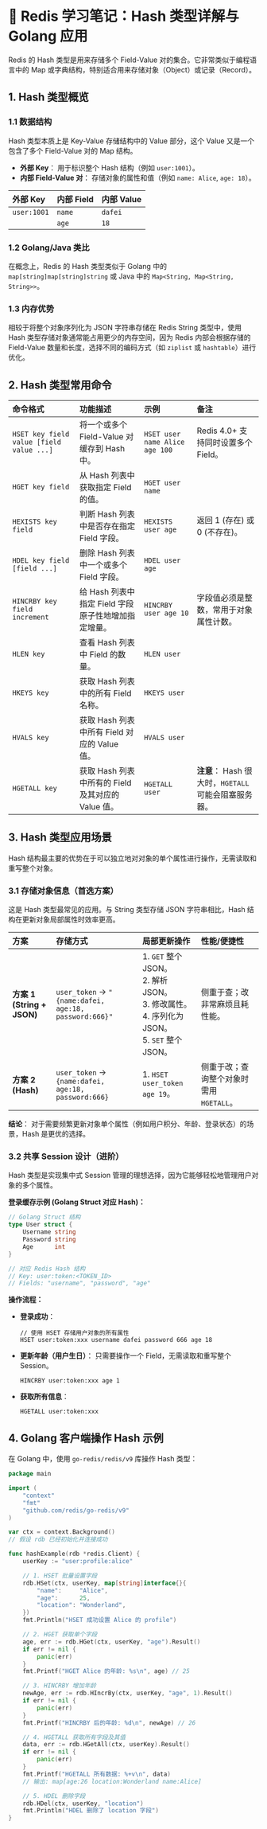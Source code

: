 # 🚀 Redis 学习笔记：Hash 类型详解与 Golang 应用

Redis 的 Hash 类型是用来存储多个 Field-Value 对的集合。它非常类似于编程语言中的 Map 或字典结构，特别适合用来存储对象（Object）或记录（Record）。

## 1. Hash 类型概览

### 1.1 数据结构

Hash 类型本质上是 Key-Value 存储结构中的 Value 部分，这个 Value 又是一个包含了多个 Field-Value 对的 Map 结构。

- **外部 Key**： 用于标识整个 Hash 结构（例如 `user:1001`）。
- **内部 Field-Value 对**： 存储对象的属性和值（例如 `name: Alice`, `age: 18`）。

| 外部 Key | 内部 Field | 内部 Value |
| :--- | :--- | :--- |
| `user:1001` | `name` | `dafei` |
| | `age` | `18` |

### 1.2 Golang/Java 类比

在概念上，Redis 的 Hash 类型类似于 Golang 中的 `map[string]map[string]string` 或 Java 中的 `Map<String, Map<String, String>>`。

### 1.3 内存优势

相较于将整个对象序列化为 JSON 字符串存储在 Redis String 类型中，使用 Hash 类型存储对象通常能占用更少的内存空间，因为 Redis 内部会根据存储的 Field-Value 数量和长度，选择不同的编码方式（如 `ziplist` 或 `hashtable`）进行优化。

## 2. Hash 类型常用命令

| 命令格式 | 功能描述 | 示例 | 备注 |
| :--- | :--- | :--- | :--- |
| `HSET key field value [field value ...]` | 将一个或多个 Field-Value 对缓存到 Hash 中。 | `HSET user name Alice age 100` | Redis 4.0+ 支持同时设置多个 Field。 |
| `HGET key field` | 从 Hash 列表中获取指定 Field 的值。 | `HGET user name` | |
| `HEXISTS key field` | 判断 Hash 列表中是否存在指定 Field 字段。 | `HEXISTS user age` | 返回 1 (存在) 或 0 (不存在)。 |
| `HDEL key field [field ...]` | 删除 Hash 列表中一个或多个 Field 字段。 | `HDEL user age` | |
| `HINCRBY key field increment` | 给 Hash 列表中指定 Field 字段原子性地增加指定增量。 | `HINCRBY user age 10` | 字段值必须是整数，常用于对象属性计数。 |
| `HLEN key` | 查看 Hash 列表中 Field 的数量。 | `HLEN user` | |
| `HKEYS key` | 获取 Hash 列表中的所有 Field 名称。 | `HKEYS user` | |
| `HVALS key` | 获取 Hash 列表中所有 Field 对应的 Value 值。 | `HVALS user` | |
| `HGETALL key` | 获取 Hash 列表中所有的 Field 及其对应的 Value 值。 | `HGETALL user` | **注意**： Hash 很大时，`HGETALL` 可能会阻塞服务器。 |

## 3. Hash 类型应用场景

Hash 结构最主要的优势在于可以独立地对对象的单个属性进行操作，无需读取和重写整个对象。

### 3.1 存储对象信息（首选方案）

这是 Hash 类型最常见的应用。与 String 类型存储 JSON 字符串相比，Hash 结构在更新对象局部属性时效率更高。

| 方案 | 存储方式 | 局部更新操作 | 性能/便捷性 |
| :--- | :--- | :--- | :--- |
| **方案 1 (String + JSON)** | `user_token` → `"{name:dafei, age:18, password:666}"` | 1. `GET` 整个 JSON。<br>2. 解析 JSON。<br>3. 修改属性。<br>4. 序列化为 JSON。<br>5. `SET` 整个 JSON。 | 侧重于查；改非常麻烦且耗性能。 |
| **方案 2 (Hash)** | `user_token` → `{name:dafei, age:18, password:666}` | 1. `HSET user_token age 19`。 | 侧重于改；查询整个对象时需用 `HGETALL`。 |

**结论**： 对于需要频繁更新对象单个属性（例如用户积分、年龄、登录状态）的场景，Hash 是更优的选择。

### 3.2 共享 Session 设计（进阶）

Hash 类型是实现集中式 Session 管理的理想选择，因为它能够轻松地管理用户对象的多个属性。

**登录缓存示例 (Golang Struct 对应 Hash)：**

```go
// Golang Struct 结构
type User struct {
    Username string
    Password string
    Age      int
}

// 对应 Redis Hash 结构
// Key: user:token:<TOKEN_ID>
// Fields: "username", "password", "age"
```

**操作流程：**

- **登录成功**：
  ```redis
  // 使用 HSET 存储用户对象的所有属性
  HSET user:token:xxx username dafei password 666 age 18
  ```
- **更新年龄（用户生日）**： 只需要操作一个 Field，无需读取和重写整个 Session。
  ```redis
  HINCRBY user:token:xxx age 1
  ```
- **获取所有信息**：
  ```redis
  HGETALL user:token:xxx
  ```

## 4. Golang 客户端操作 Hash 示例

在 Golang 中，使用 `go-redis/redis/v9` 库操作 Hash 类型：

```go
package main

import (
	"context"
	"fmt"
	"github.com/redis/go-redis/v9"
)

var ctx = context.Background()
// 假设 rdb 已经初始化并连接成功

func hashExample(rdb *redis.Client) {
    userKey := "user:profile:alice"

    // 1. HSET 批量设置字段
    rdb.HSet(ctx, userKey, map[string]interface{}{
        "name":     "Alice",
        "age":      25,
        "location": "Wonderland",
    })
    fmt.Println("HSET 成功设置 Alice 的 profile")

    // 2. HGET 获取单个字段
    age, err := rdb.HGet(ctx, userKey, "age").Result()
    if err != nil {
        panic(err)
    }
    fmt.Printf("HGET Alice 的年龄: %s\n", age) // 25

    // 3. HINCRBY 增加年龄
    newAge, err := rdb.HIncrBy(ctx, userKey, "age", 1).Result()
    if err != nil {
        panic(err)
    }
    fmt.Printf("HINCRBY 后的年龄: %d\n", newAge) // 26

    // 4. HGETALL 获取所有字段及其值
    data, err := rdb.HGetAll(ctx, userKey).Result()
    if err != nil {
        panic(err)
    }
    fmt.Printf("HGETALL 所有数据: %+v\n", data) 
    // 输出: map[age:26 location:Wonderland name:Alice]

    // 5. HDEL 删除字段
    rdb.HDel(ctx, userKey, "location")
    fmt.Println("HDEL 删除了 location 字段")
}
```
